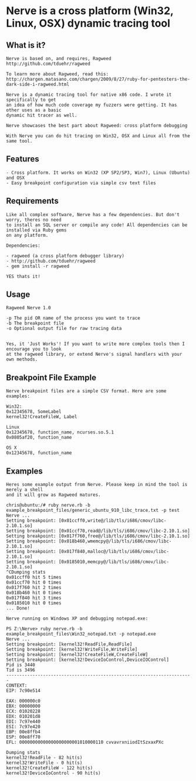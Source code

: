 # Nerve is a cross platform (Win32, Linux, OSX) dynamic tracing tool

## What is it?

    Nerve is based on, and requires, Ragweed http://github.com/tduehr/ragweed

    To learn more about Ragweed, read this:
    http://chargen.matasano.com/chargen/2009/8/27/ruby-for-pentesters-the-dark-side-i-ragweed.html

    Nerve is a dynamic tracing tool for native x86 code. I wrote it specifically to get
    an idea of how much code coverage my fuzzers were getting. It has other uses as a basic
    dynamic hit tracer as well.

    Nerve showcases the best part about Ragweed: cross platform debugging

    With Nerve you can do hit tracing on Win32, OSX and Linux all from the same tool.

## Features

    - Cross platform. It works on Win32 (XP SP2/SP3, Win7), Linux (Ubuntu) and OSX
    - Easy breakpoint configuration via simple csv text files

## Requirements

    Like all complex software, Nerve has a few dependencies. But don't worry, theres no need
    to install an SQL server or compile any code! All dependencies can be installed via Ruby gems
    on any platform.

    Dependencies:

    - ragweed (a cross platform debugger library)
    - http://github.com/tduehr/ragweed
    - gem install -r ragweed

    YES thats it!

## Usage

    Ragweed Nerve 1.0

    -p The pid OR name of the process you want to trace
    -b The breakpoint file
    -o Optional output file for raw tracing data


    Yes, it 'Just Works'! If you want to write more complex tools then I encourage you to look
    at the ragweed library, or extend Nerve's signal handlers with your own methods.

## Breakpoint File Example

    Nerve breakpoint files are a simple CSV format. Here are some examples:

    Win32:
    0x12345678, SomeLabel
    kernel32!CreateFileW, Label

    Linux
    0x12345678, function_name, ncurses.so.5.1
    0x0805af20, function_name

    OS X
    0x12345678, function_name

## Examples

    Heres some example output from Nerve. Please keep in mind the tool is merely a shell
    and it will grow as Ragweed matures.

    chris@ubuntu:/# ruby nerve.rb -b example_breakpoint_files/generic_ubuntu_910_libc_trace.txt -p test
    Nerve ...
    Setting breakpoint: [0x01ccff0,write@/lib/tls/i686/cmov/libc-2.10.1.so]
    Setting breakpoint: [0x01ccf70,read@/lib/tls/i686/cmov/libc-2.10.1.so]
    Setting breakpoint: [0x017f760,free@/lib/tls/i686/cmov/libc-2.10.1.so]
    Setting breakpoint: [0x018b460,wmemcpy@/lib/tls/i686/cmov/libc-2.10.1.so]
    Setting breakpoint: [0x017f840,malloc@/lib/tls/i686/cmov/libc-2.10.1.so]
    Setting breakpoint: [0x0185010,memcpy@/lib/tls/i686/cmov/libc-2.10.1.so]
    ^CDumping stats
    0x01ccff0 hit 5 times
    0x01ccf70 hit 0 times
    0x017f760 hit 2 times
    0x018b460 hit 0 times
    0x017f840 hit 3 times
    0x0185010 hit 0 times
    ... Done!

    Nerve running on Windows XP and debugging notepad.exe:

    PS Z:\Nerve> ruby nerve.rb -b example_breakpoint_files\Win32_notepad.txt -p notepad.exe
    Nerve ...
    Setting breakpoint: [kernel32!ReadFile,ReadFile]
    Setting breakpoint: [kernel32!WriteFile,WriteFile]
    Setting breakpoint: [kernel32!CreateFileW,CreateFileW]
    Setting breakpoint: [kernel32!DeviceIoControl,DeviceIOControl]
    Pid is 3440
    Tid is 3496
    -----------------------------------------------------------------------
    CONTEXT:
    EIP: 7c90e514

    EAX: 000000c0
    EBX: 00000000
    ECX: 01020228
    EDX: 010201d8
    EDI: 7c97e440
    ESI: 7c97e420
    EBP: 00e8ffb4
    ESP: 00e8ff70
    EFL: 00000000000000000000001010000110 cvvavrxniiodItSzxaxPXc

    Dumping stats
    kernel32!ReadFile - 82 hit(s)
    kernel32!WriteFile - 0 hit(s)
    kernel32!CreateFileW - 122 hit(s)
    kernel32!DeviceIoControl - 90 hit(s)
